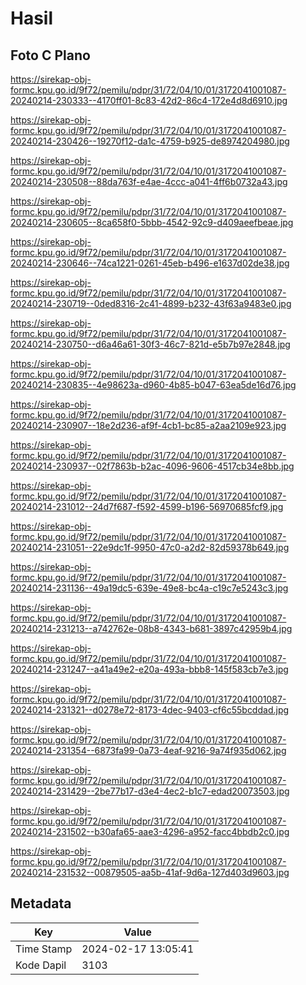# Hasil

## Foto C Plano

https://sirekap-obj-formc.kpu.go.id/9f72/pemilu/pdpr/31/72/04/10/01/3172041001087-20240214-230333--4170ff01-8c83-42d2-86c4-172e4d8d6910.jpg

https://sirekap-obj-formc.kpu.go.id/9f72/pemilu/pdpr/31/72/04/10/01/3172041001087-20240214-230426--19270f12-da1c-4759-b925-de8974204980.jpg

https://sirekap-obj-formc.kpu.go.id/9f72/pemilu/pdpr/31/72/04/10/01/3172041001087-20240214-230508--88da763f-e4ae-4ccc-a041-4ff6b0732a43.jpg

https://sirekap-obj-formc.kpu.go.id/9f72/pemilu/pdpr/31/72/04/10/01/3172041001087-20240214-230605--8ca658f0-5bbb-4542-92c9-d409aeefbeae.jpg

https://sirekap-obj-formc.kpu.go.id/9f72/pemilu/pdpr/31/72/04/10/01/3172041001087-20240214-230646--74ca1221-0261-45eb-b496-e1637d02de38.jpg

https://sirekap-obj-formc.kpu.go.id/9f72/pemilu/pdpr/31/72/04/10/01/3172041001087-20240214-230719--0ded8316-2c41-4899-b232-43f63a9483e0.jpg

https://sirekap-obj-formc.kpu.go.id/9f72/pemilu/pdpr/31/72/04/10/01/3172041001087-20240214-230750--d6a46a61-30f3-46c7-821d-e5b7b97e2848.jpg

https://sirekap-obj-formc.kpu.go.id/9f72/pemilu/pdpr/31/72/04/10/01/3172041001087-20240214-230835--4e98623a-d960-4b85-b047-63ea5de16d76.jpg

https://sirekap-obj-formc.kpu.go.id/9f72/pemilu/pdpr/31/72/04/10/01/3172041001087-20240214-230907--18e2d236-af9f-4cb1-bc85-a2aa2109e923.jpg

https://sirekap-obj-formc.kpu.go.id/9f72/pemilu/pdpr/31/72/04/10/01/3172041001087-20240214-230937--02f7863b-b2ac-4096-9606-4517cb34e8bb.jpg

https://sirekap-obj-formc.kpu.go.id/9f72/pemilu/pdpr/31/72/04/10/01/3172041001087-20240214-231012--24d7f687-f592-4599-b196-56970685fcf9.jpg

https://sirekap-obj-formc.kpu.go.id/9f72/pemilu/pdpr/31/72/04/10/01/3172041001087-20240214-231051--22e9dc1f-9950-47c0-a2d2-82d59378b649.jpg

https://sirekap-obj-formc.kpu.go.id/9f72/pemilu/pdpr/31/72/04/10/01/3172041001087-20240214-231136--49a19dc5-639e-49e8-bc4a-c19c7e5243c3.jpg

https://sirekap-obj-formc.kpu.go.id/9f72/pemilu/pdpr/31/72/04/10/01/3172041001087-20240214-231213--a742762e-08b8-4343-b681-3897c42959b4.jpg

https://sirekap-obj-formc.kpu.go.id/9f72/pemilu/pdpr/31/72/04/10/01/3172041001087-20240214-231247--a41a49e2-e20a-493a-bbb8-145f583cb7e3.jpg

https://sirekap-obj-formc.kpu.go.id/9f72/pemilu/pdpr/31/72/04/10/01/3172041001087-20240214-231321--d0278e72-8173-4dec-9403-cf6c55bcddad.jpg

https://sirekap-obj-formc.kpu.go.id/9f72/pemilu/pdpr/31/72/04/10/01/3172041001087-20240214-231354--6873fa99-0a73-4eaf-9216-9a74f935d062.jpg

https://sirekap-obj-formc.kpu.go.id/9f72/pemilu/pdpr/31/72/04/10/01/3172041001087-20240214-231429--2be77b17-d3e4-4ec2-b1c7-edad20073503.jpg

https://sirekap-obj-formc.kpu.go.id/9f72/pemilu/pdpr/31/72/04/10/01/3172041001087-20240214-231502--b30afa65-aae3-4296-a952-facc4bbdb2c0.jpg

https://sirekap-obj-formc.kpu.go.id/9f72/pemilu/pdpr/31/72/04/10/01/3172041001087-20240214-231532--00879505-aa5b-41af-9d6a-127d403d9603.jpg


## Metadata

| Key        | Value               |
| ---------- | ------------------- |
| Time Stamp | 2024-02-17 13:05:41 |
| Kode Dapil | 3103                |



